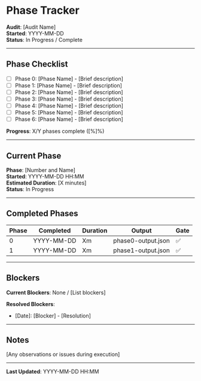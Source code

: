 # Phase Tracker

**Audit**: [Audit Name]  
**Started**: YYYY-MM-DD  
**Status**: In Progress / Complete

---

## Phase Checklist

- [ ] Phase 0: [Phase Name] - [Brief description]
- [ ] Phase 1: [Phase Name] - [Brief description]
- [ ] Phase 2: [Phase Name] - [Brief description]
- [ ] Phase 3: [Phase Name] - [Brief description]
- [ ] Phase 4: [Phase Name] - [Brief description]
- [ ] Phase 5: [Phase Name] - [Brief description]
- [ ] Phase 6: [Phase Name] - [Brief description]

**Progress**: X/Y phases complete ([%]%)

---

## Current Phase

**Phase**: [Number and Name]  
**Started**: YYYY-MM-DD HH:MM  
**Estimated Duration**: [X minutes]  
**Status**: In Progress

---

## Completed Phases

| Phase | Completed | Duration | Output | Gate |
|-------|-----------|----------|--------|------|
| 0 | YYYY-MM-DD | Xm | phase0-output.json | ✅ |
| 1 | YYYY-MM-DD | Xm | phase1-output.json | ✅ |

---

## Blockers

**Current Blockers**: None / [List blockers]

**Resolved Blockers**:
- [Date]: [Blocker] - [Resolution]

---

## Notes

[Any observations or issues during execution]

---

**Last Updated**: YYYY-MM-DD HH:MM

